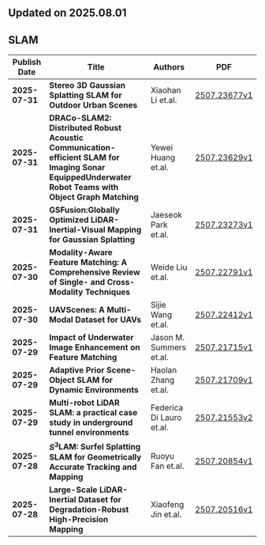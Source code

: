 ## Updated on 2025.08.01

## SLAM

|Publish Date|Title|Authors|PDF|
|---|---|---|---|
|**2025-07-31**|**Stereo 3D Gaussian Splatting SLAM for Outdoor Urban Scenes**|Xiaohan Li et.al.|[2507.23677v1](http://arxiv.org/abs/2507.23677v1)|
|**2025-07-31**|**DRACo-SLAM2: Distributed Robust Acoustic Communication-efficient SLAM for Imaging Sonar EquippedUnderwater Robot Teams with Object Graph Matching**|Yewei Huang et.al.|[2507.23629v1](http://arxiv.org/abs/2507.23629v1)|
|**2025-07-31**|**GSFusion:Globally Optimized LiDAR-Inertial-Visual Mapping for Gaussian Splatting**|Jaeseok Park et.al.|[2507.23273v1](http://arxiv.org/abs/2507.23273v1)|
|**2025-07-30**|**Modality-Aware Feature Matching: A Comprehensive Review of Single- and Cross-Modality Techniques**|Weide Liu et.al.|[2507.22791v1](http://arxiv.org/abs/2507.22791v1)|
|**2025-07-30**|**UAVScenes: A Multi-Modal Dataset for UAVs**|Sijie Wang et.al.|[2507.22412v1](http://arxiv.org/abs/2507.22412v1)|
|**2025-07-29**|**Impact of Underwater Image Enhancement on Feature Matching**|Jason M. Summers et.al.|[2507.21715v1](http://arxiv.org/abs/2507.21715v1)|
|**2025-07-29**|**Adaptive Prior Scene-Object SLAM for Dynamic Environments**|Haolan Zhang et.al.|[2507.21709v1](http://arxiv.org/abs/2507.21709v1)|
|**2025-07-29**|**Multi-robot LiDAR SLAM: a practical case study in underground tunnel environments**|Federica Di Lauro et.al.|[2507.21553v2](http://arxiv.org/abs/2507.21553v2)|
|**2025-07-28**|**$S^3$LAM: Surfel Splatting SLAM for Geometrically Accurate Tracking and Mapping**|Ruoyu Fan et.al.|[2507.20854v1](http://arxiv.org/abs/2507.20854v1)|
|**2025-07-28**|**Large-Scale LiDAR-Inertial Dataset for Degradation-Robust High-Precision Mapping**|Xiaofeng Jin et.al.|[2507.20516v1](http://arxiv.org/abs/2507.20516v1)|

